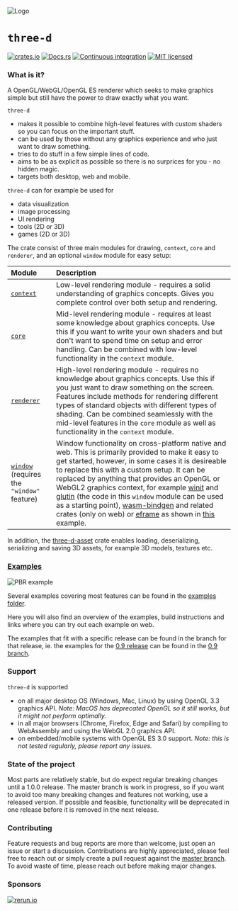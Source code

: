 ![Logo](https://asny.github.io/three-d/0.13/logo.png)

# `three-d`

[![crates.io](https://img.shields.io/crates/v/three-d.svg)](https://crates.io/crates/three-d)
[![Docs.rs](https://docs.rs/three-d/badge.svg)](https://docs.rs/three-d)
[![Continuous integration](https://github.com/asny/three-d/actions/workflows/rust.yml/badge.svg)](https://github.com/asny/three-d/actions/workflows/rust.yml)
[![MIT licensed](https://img.shields.io/badge/license-MIT-blue.svg)](https://github.com/asny/three-d/blob/master/LICENSE)



### What is it?

A OpenGL/WebGL/OpenGL ES renderer which seeks to make graphics simple but still have the power to draw exactly what you want.

`three-d` 
- makes it possible to combine high-level features with custom shaders so you can focus on the important stuff.
- can be used by those without any graphics experience and who just want to draw something.
- tries to do stuff in a few simple lines of code.
- aims to be as explicit as possible so there is no surprices for you - no hidden magic.
- targets both desktop, web and mobile.

`three-d` can for example be used for
- data visualization
- image processing
- UI rendering
- tools (2D or 3D)
- games (2D or 3D)

The crate consist of three main modules for drawing, `context`, `core` and `renderer`, and an optional `window` module for easy setup:

| Module           | Description                   
| :---------------- | :-------------------------------------------------------------------------------------------------------------------------------------------------------------------------------------------------------------------------------- | 
| [`context`](https://docs.rs/three-d/0/three_d/context/) | Low-level rendering module - requires a solid understanding of graphics concepts. Gives you complete control over both setup and rendering.                             
| [`core`](https://docs.rs/three-d/0/three_d/core/) | Mid-level rendering module - requires at least some knowledge about graphics concepts. Use this if you want to write your own shaders and but don't want to spend time on setup and error handling. Can be combined with low-level functionality in the `context` module.                                                                                                                           
| [`renderer`](https://docs.rs/three-d/0/three_d/renderer/)  | High-level rendering module - requires no knowledge about graphics concepts. Use this if you just want to draw something on the screen. Features include methods for rendering different types of standard objects with different types of shading. Can be combined seamlessly with the mid-level features in the `core` module as well as functionality in the `context` module.             |
| [`window`](https://docs.rs/three-d/0/three_d/window/) (requires the `"window"` feature) | Window functionality on cross-platform native and web. This is primarily provided to make it easy to get started, however, in some cases it is desireable to replace this with a custom setup. It can be replaced by anything that provides an OpenGL or WebGL2 graphics context, for example [winit](https://github.com/rust-windowing/winit) and [glutin](https://github.com/rust-windowing/glutin) (the code in this `window` module can be used as a starting point), [wasm-bindgen](https://rustwasm.github.io/wasm-bindgen/introduction.html) and related crates (only on web) or [eframe](https://github.com/emilk/egui/tree/master/eframe) as shown in [this](https://github.com/emilk/egui/blob/master/eframe/examples/custom_3d_three-d.rs) example.

In addition, the [three-d-asset](https://github.com/asny/three-d-asset) crate enables loading, deserializing, serializing and saving 3D assets, for example 3D models, textures etc. 

### [Examples](https://github.com/asny/three-d/tree/master/examples)

![PBR example](https://asny.github.io/three-d/0.13/pbr.png)

Several examples covering most features can be found in the [examples folder](https://github.com/asny/three-d/tree/master/examples). 

Here you will also find an overview of the examples, build instructions and links where you can try out each example on web. 

The examples that fit with a specific release can be found in the branch for that release, ie. the examples for the [0.9 release](https://crates.io/crates/three-d/0.9.0) can be found in the [0.9 branch](https://github.com/asny/three-d/tree/0.9/examples).

### Support


`three-d` is supported
- on all major desktop OS (Windows, Mac, Linux) by using OpenGL 3.3 graphics API. *Note: MacOS has deprecated OpenGL so it still works, but it might not perform optimally.*
- in all major browsers (Chrome, Firefox, Edge and Safari) by compiling to WebAssembly and using the WebGL 2.0 graphics API. 
- on embedded/mobile systems with OpenGL ES 3.0 support. *Note: this is not tested regularly, please report any issues.*

### State of the project

Most parts are relatively stable, but do expect regular breaking changes until a 1.0.0 release.
The master branch is work in progress, so if you want to avoid too many breaking changes and features not working, use a released version.
If possible and feasible, functionality will be deprecated in one release before it is removed in the next release.

### Contributing

Feature requests and bug reports are more than welcome, just open an issue or start a discussion. Contributions are highly appreciated, please feel free to reach out or simply create a pull request against the [master branch](https://github.com/asny/three-d/tree/master). To avoid waste of time, please reach out before making major changes.

### Sponsors

[![rerun.io](https://asny.github.io/three-d/rerun.png)](https://www.rerun.io/)